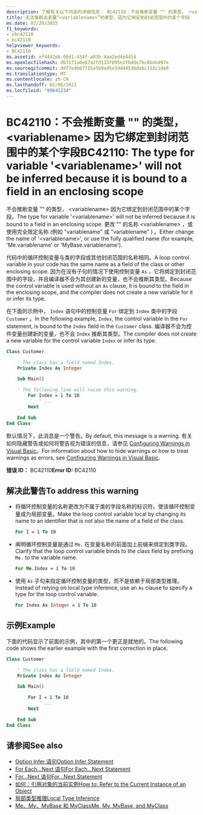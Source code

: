 ```yaml
---
description: 了解有关以下内容的详细信息： BC42110：不会推断变量 "" 的类型， <variablename> 因为它绑定到封闭范围中的某个字段
title: 无法推断出变量“<variablename>”的类型，因为它绑定到封闭范围中的某个字段
ms.date: 07/20/2015
f1_keywords:
- vbc42110
- bc42110
helpviewer_keywords:
- BC42110
ms.assetid: ef4442eb-08d1-434f-a03b-4aa2ed4e4414
ms.openlocfilehash: db31f1a6e87a2fd133f095e2fbdde7bc6bded97e
ms.sourcegitcommit: ddf7edb67715a5b9a45e3dd44536dabc153c1de0
ms.translationtype: MT
ms.contentlocale: zh-CN
ms.lasthandoff: 02/06/2021
ms.locfileid: "99641234"
---
```

# <a name="bc42110-the-type-for-variable-variablename-will-not-be-inferred-because-it-is-bound-to-a-field-in-an-enclosing-scope"></a><span data-ttu-id="75c93-103">BC42110：不会推断变量 "" 的类型， \<variablename> 因为它绑定到封闭范围中的某个字段</span><span class="sxs-lookup"><span data-stu-id="75c93-103">BC42110: The type for variable '\<variablename>' will not be inferred because it is bound to a field in an enclosing scope</span></span>

<span data-ttu-id="75c93-104">不会推断变量 "" 的类型， \<variablename> 因为它绑定到封闭范围中的某个字段。</span><span class="sxs-lookup"><span data-stu-id="75c93-104">The type for variable '\<variablename>' will not be inferred because it is bound to a field in an enclosing scope.</span></span> <span data-ttu-id="75c93-105">更改 "" 的名称 \<variablename> ，或使用完全限定名称 (例如 "variablename" 或 "variablename" ) 。</span><span class="sxs-lookup"><span data-stu-id="75c93-105">Either change the name of '\<variablename>', or use the fully qualified name (for example, 'Me.variablename' or 'MyBase.variablename').</span></span>

<span data-ttu-id="75c93-106">代码中的循环控制变量与类的字段或其他封闭范围的名称相同。</span><span class="sxs-lookup"><span data-stu-id="75c93-106">A loop control variable in your code has the same name as a field of the class or other enclosing scope.</span></span> <span data-ttu-id="75c93-107">因为在没有子句的情况下使用控制变量 `As` ，它将绑定到封闭范围中的字段，并且编译器不会为其创建新的变量，也不会推断其类型。</span><span class="sxs-lookup"><span data-stu-id="75c93-107">Because the control variable is used without an `As` clause, it is bound to the field in the enclosing scope, and the compiler does not create a new variable for it or infer its type.</span></span>

<span data-ttu-id="75c93-108">在下面的示例中， `Index` 语句中的控制变量 `For` 绑定到 `Index` 类中的字段 `Customer` 。</span><span class="sxs-lookup"><span data-stu-id="75c93-108">In the following example, `Index`, the control variable in the `For` statement, is bound to the `Index` field in the `Customer` class.</span></span> <span data-ttu-id="75c93-109">编译器不会为控件变量创建新的变量，也不会 `Index` 推断其类型。</span><span class="sxs-lookup"><span data-stu-id="75c93-109">The compiler does not create a new variable for the control variable `Index` or infer its type.</span></span>

```vb
Class Customer

    ' The class has a field named Index.
    Private Index As Integer

    Sub Main()

    ' The following line will raise this warning.
        For Index = 1 To 10
            ' ...
        Next

    End Sub
End Class
```

<span data-ttu-id="75c93-110">默认情况下，此消息是一个警告。</span><span class="sxs-lookup"><span data-stu-id="75c93-110">By default, this message is a warning.</span></span> <span data-ttu-id="75c93-111">有关如何隐藏警告或如何将警告视为错误的信息，请参见 [Configuring Warnings in Visual Basic](/visualstudio/ide/configuring-warnings-in-visual-basic)。</span><span class="sxs-lookup"><span data-stu-id="75c93-111">For information about how to hide warnings or how to treat warnings as errors, see [Configuring Warnings in Visual Basic](/visualstudio/ide/configuring-warnings-in-visual-basic).</span></span>

<span data-ttu-id="75c93-112">**错误 ID：** BC42110</span><span class="sxs-lookup"><span data-stu-id="75c93-112">**Error ID:** BC42110</span></span>

## <a name="to-address-this-warning"></a><span data-ttu-id="75c93-113">解决此警告</span><span class="sxs-lookup"><span data-stu-id="75c93-113">To address this warning</span></span>

- <span data-ttu-id="75c93-114">将循环控制变量的名称更改为不属于类的字段名称的标识符，使该循环控制变量成为局部变量。</span><span class="sxs-lookup"><span data-stu-id="75c93-114">Make the loop control variable local by changing its name to an identifier that is not also the name of a field of the class.</span></span>

  ```vb
  For I = 1 To 10
  ```

- <span data-ttu-id="75c93-115">阐明循环控制变量是通过 `Me.` 在变量名称的前面加上前缀来绑定到类字段。</span><span class="sxs-lookup"><span data-stu-id="75c93-115">Clarify that the loop control variable binds to the class field by prefixing `Me.` to the variable name.</span></span>

  ```vb
  For Me.Index = 1 To 10
  ```

- <span data-ttu-id="75c93-116">使用 `As` 子句来指定循环控制变量的类型，而不是依赖于局部类型推理。</span><span class="sxs-lookup"><span data-stu-id="75c93-116">Instead of relying on local type inference, use an `As` clause to specify a type for the loop control variable.</span></span>

  ```vb
  For Index As Integer = 1 To 10
  ```

## <a name="example"></a><span data-ttu-id="75c93-117">示例</span><span class="sxs-lookup"><span data-stu-id="75c93-117">Example</span></span>

 <span data-ttu-id="75c93-118">下面的代码显示了前面的示例，其中的第一个更正是就地的。</span><span class="sxs-lookup"><span data-stu-id="75c93-118">The following code shows the earlier example with the first correction in place.</span></span>

```vb
Class Customer

    ' The class has a field named Index.
    Private Index As Integer

    Sub Main()

        For I = 1 To 10
            ' ...
        Next

    End Sub
End Class
```

## <a name="see-also"></a><span data-ttu-id="75c93-119">请参阅</span><span class="sxs-lookup"><span data-stu-id="75c93-119">See also</span></span>

- [<span data-ttu-id="75c93-120">Option Infer 语句</span><span class="sxs-lookup"><span data-stu-id="75c93-120">Option Infer Statement</span></span>](../statements/option-infer-statement.md)
- [<span data-ttu-id="75c93-121">For Each...Next 语句</span><span class="sxs-lookup"><span data-stu-id="75c93-121">For Each...Next Statement</span></span>](../statements/for-each-next-statement.md)
- [<span data-ttu-id="75c93-122">For...Next 语句</span><span class="sxs-lookup"><span data-stu-id="75c93-122">For...Next Statement</span></span>](../statements/for-next-statement.md)
- [<span data-ttu-id="75c93-123">如何：引用对象的当前实例</span><span class="sxs-lookup"><span data-stu-id="75c93-123">How to: Refer to the Current Instance of an Object</span></span>](../../programming-guide/language-features/variables/how-to-refer-to-the-current-instance-of-an-object.md)
- [<span data-ttu-id="75c93-124">局部类型推理</span><span class="sxs-lookup"><span data-stu-id="75c93-124">Local Type Inference</span></span>](../../programming-guide/language-features/variables/local-type-inference.md)
- [<span data-ttu-id="75c93-125">Me、My、MyBase 和 MyClass</span><span class="sxs-lookup"><span data-stu-id="75c93-125">Me, My, MyBase, and MyClass</span></span>](../../programming-guide/program-structure/me-my-mybase-and-myclass.md)
